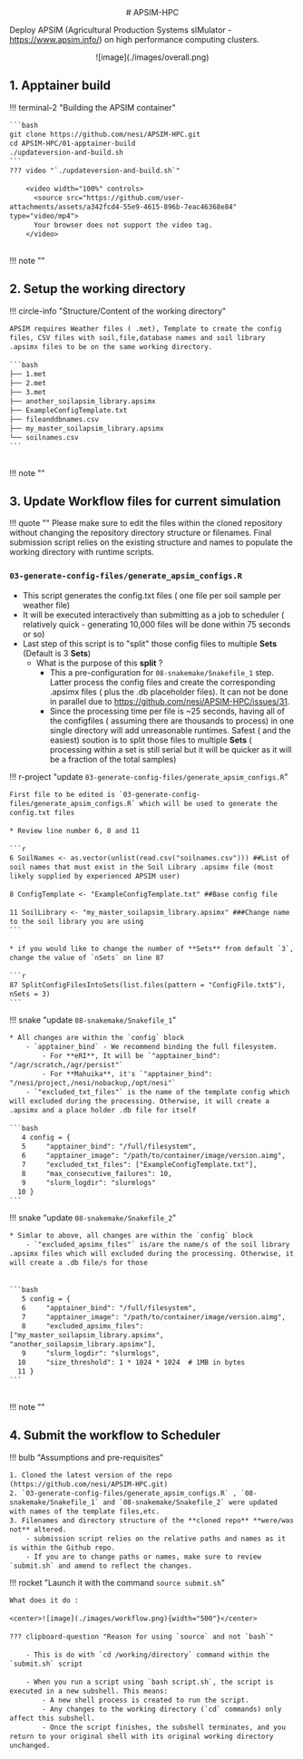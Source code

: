 <center>
# APSIM-HPC
</center>

Deploy APSIM (Agricultural Production Systems sIMulator - https://www.apsim.info/) on high performance computing clusters.

<center>
![image](./images/overall.png)
</center>

## 1. Apptainer build


!!! terminal-2 "Building the APSIM container"

    ```bash
    git clone https://github.com/nesi/APSIM-HPC.git
    cd APSIM-HPC/01-apptainer-build
    ./updateversion-and-build.sh
    ```
    ??? video "`./updateversion-and-build.sh`"

        <video width="100%" controls>
          <source src="https://github.com/user-attachments/assets/a342fcd4-55e9-4615-896b-7eac46368e84" type="video/mp4">
          Your browser does not support the video tag.
        </video>


<br>
!!! note ""

## 2. Setup the working directory 


!!! circle-info "Structure/Content of the working directory"

    APSIM requires Weather files ( .met), Template to create the config files, CSV files with soil,file,database names and soil library .apsimx files to be on the same working directory.

    ```bash
    ├── 1.met
    ├── 2.met
    ├── 3.met
    ├── another_soilapsim_library.apsimx
    ├── ExampleConfigTemplate.txt
    ├── fileanddbnames.csv
    ├── my_master_soilapsim_library.apsimx
    └── soilnames.csv
    ```
<br>
!!! note ""

## 3. Update Workflow files for current simulation

!!! quote ""
    Please make sure to edit the files within the cloned repository without changing the repository directory structure or filenames. Final submission script relies on the existing structure and names to populate the working directory with runtime scripts.


### `03-generate-config-files/generate_apsim_configs.R` 

* This script generates the config.txt files ( one file per soil sample per weather file)
* It will be executed interactively than submitting as a job to scheduler ( relatively quick -  generating 10,000 files will be done within 75 seconds or so)
* Last step of this script is to "split" those config files to multiple **Sets** (Default is 3 **Sets**)
    - What is the purpose of this **split** ?
        - This a pre-configuration for `08-snakemake/Snakefile_1` step. Latter process the config files and create the corresponding .apsimx files ( plus the .db placeholder files). It can not be done in parallel due to https://github.com/nesi/APSIM-HPC/issues/31. 
        - Since the processing time per file is ~25 seconds, having all of the configfiles ( assuming there are thousands to process) in one single directory will add unreasonable runtimes. Safest ( and the easiest) soution is to split those files to multiple **Sets** ( processing within a set is still serial but it will be quicker as it will be a fraction of the total samples)



!!! r-project "update `03-generate-config-files/generate_apsim_configs.R`"

    First file to be edited is `03-generate-config-files/generate_apsim_configs.R` which will be used to generate the config.txt files

    * Review line number 6, 8 and 11 

    ```r
    6 SoilNames <- as.vector(unlist(read.csv("soilnames.csv"))) ##List of soil names that must exist in the Soil Library .apsimx file (most likely supplied by experienced APSIM user)

    8 ConfigTemplate <- "ExampleConfigTemplate.txt" ##Base config file

    11 SoilLibrary <- "my_master_soilapsim_library.apsimx" ###Change name to the soil library you are using
    ```
    
    * if you would like to change the number of **Sets** from default `3`, change the value of `nSets` on line 87

    ```r
    87 SplitConfigFilesIntoSets(list.files(pattern = "ConfigFile.txt$"), nSets = 3)
    ```


!!! snake "update `08-snakemake/Snakefile_1`"

    * All changes are within the `config` block
        - `apptainer_bind` - We recommend binding the full filesystem. 
            - For **eRI**, It will be `"apptainer_bind": "/agr/scratch,/agr/persist"`
            - For **Mahuika**, it's `"apptainer_bind": "/nesi/project,/nesi/nobackup,/opt/nesi"`
        - `"excluded_txt_files"` is the name of the template config which will excluded during the processing. Otherwise, it will create a .apsimx and a place holder .db file for itself

    ```bash
       4 config = {
       5     "apptainer_bind": "/full/filesystem",
       6     "apptainer_image": "/path/to/container/image/version.aimg",
       7     "excluded_txt_files": ["ExampleConfigTemplate.txt"],
       8     "max_consecutive_failures": 10,
       9     "slurm_logdir": "slurmlogs"
      10 }
    ```
!!! snake "update `08-snakemake/Snakefile_2`"

    * Simlar to above, all changes are within the `config` block
        - `"excluded_apsimx_files"` is/are the name/s of the soil library .apsimx files which will excluded during the processing. Otherwise, it will create a .db file/s for those


    ```bash
       5 config = {
       6     "apptainer_bind": "/full/filesystem",
       7     "apptainer_image": "/path/to/container/image/version.aimg",
       8     "excluded_apsimx_files": ["my_master_soilapsim_library.apsimx", "another_soilapsim_library.apsimx"],
       9     "slurm_logdir": "slurmlogs",
      10     "size_threshold": 1 * 1024 * 1024  # 1MB in bytes
      11 }
    ```
<br>
!!! note ""

## 4. Submit the workflow to Scheduler

!!! bulb "Assumptions and pre-requisites"

    1. Cloned the latest version of the repo (https://github.com/nesi/APSIM-HPC.git)
    2. `03-generate-config-files/generate_apsim_configs.R` , `08-snakemake/Snakefile_1` and `08-snakemake/Snakefile_2` were updated with names of the template files,etc. 
    3. Filenames and directory structure of the **cloned repo** **were/was not** altered.
        - submission script relies on the relative paths and names as it is within the Github repo.
        - If you are to change paths or names, make sure to review `submit.sh` and amend to reflect the changes.  

    
!!! rocket "Launch it with the command `source submit.sh`"

    What does it do : 
    
    <center>![image](./images/workflow.png){width="500"}</center>

    ??? clipboard-question "Reason for using `source` and not `bash`"

        - This is do with `cd /working/directory` command within the `submit.sh` script

        - When you run a script using `bash script.sh`, the script is executed in a new subshell. This means:
            - A new shell process is created to run the script.
            - Any changes to the working directory (`cd` commands) only affect this subshell.
            - Once the script finishes, the subshell terminates, and you return to your original shell with its original working directory unchanged.
            